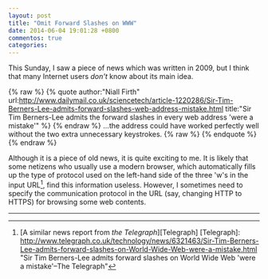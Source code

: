 ```yaml
---
layout: post
title: "Omit Forward Slashes on WWW"
date: 2014-06-04 19:01:28 +0800
commentos: true
categories: 
---
```


This Sunday, I saw a piece of news which was written in 2009, but I
think that many Internet users *don't* know about its main idea.

{% raw %}
{% quote author:"Niall Firth" url:http://www.dailymail.co.uk/sciencetech/article-1220286/Sir-Tim-Berners-Lee-admits-forward-slashes-web-address-mistake.html title:"Sir Tim Berners-Lee admits the forward slashes in every web address 'were a mistake'" %}
{% endraw %}
...the address could have worked perfectly well without the two extra
unnecessary keystrokes.
{% raw %}
{% endquote %}
{% endraw %}

Although it is a piece of old news, it is quite exciting to me.  It is
likely that some netizens who usually use a modern browser, which
automatically fills up the type of protocol used on the left-hand side
of the three 'w's in the input URL[^1], find this information useless.
However, I sometimes need to specify the communication protocol in the
URL (say, changing HTTP to HTTPS) for browsing some web contents.

---
[^1]: [A similar news report from *the Telegraph*][Telegraph]
[Telegraph]: http://www.telegraph.co.uk/technology/news/6321463/Sir-Tim-Berners-Lee-admits-forward-slashes-on-World-Wide-Web-were-a-mistake.html "Sir Tim Berners-Lee admits forward slashes on World Wide Web 'were a mistake'–The Telegraph"
